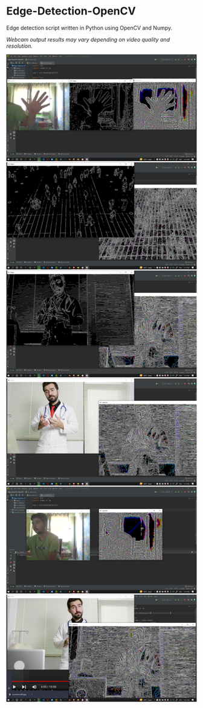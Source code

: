 # Edge-Detection-OpenCV
Edge detection script written in Python using OpenCV and Numpy.  

*Webcam output results may vary depending on video quality and resolution.*

![alt text](https://github.com/AtharvaTaras/Edge-Detection-OpenCV/blob/main/sample%20output/hand.png?raw=true)
![alt text](https://github.com/AtharvaTaras/Edge-Detection-OpenCV/blob/main/sample%20output/Screenshot%20(910).png?raw=true)
![alt text](https://github.com/AtharvaTaras/Edge-Detection-OpenCV/blob/main/sample%20output/Screenshot%20(909).png?raw=true)
![alt text](https://github.com/AtharvaTaras/Edge-Detection-OpenCV/blob/main/sample%20output/Screenshot%20(908).png?raw=true)
![alt text](https://github.com/AtharvaTaras/Edge-Detection-OpenCV/blob/main/sample%20output/Screenshot%20(907).png?raw=true)
![alt text](https://github.com/AtharvaTaras/Edge-Detection-OpenCV/blob/main/sample%20output/Screenshot%20(903).png?raw=true)
